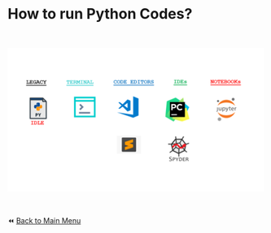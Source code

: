 &nbsp;

&nbsp;

# How to run Python Codes?

&nbsp;

![How to Execute python codes](../img/Run1.png)

&nbsp;

:rewind: [Back to Main Menu](https://github.com/kumar1987an/Python_Sept2021_Tutorials/blob/root/README.md)
